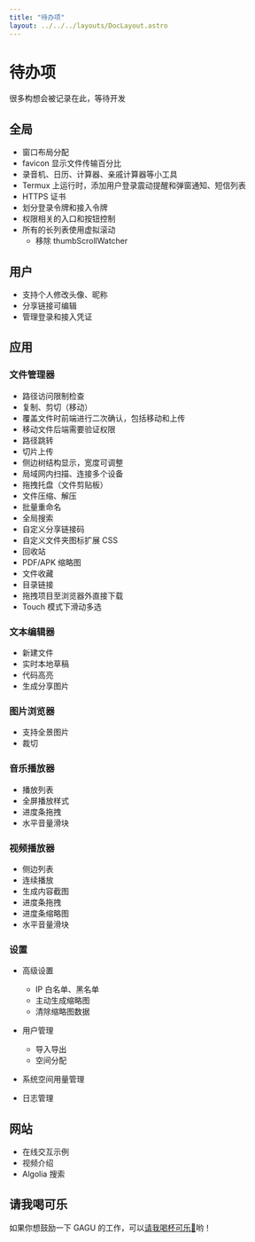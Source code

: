 ```yaml
---
title: "待办项"
layout: ../../../layouts/DocLayout.astro
---
```


# 待办项

很多构想会被记录在此，等待开发

## 全局

- 窗口布局分配
- favicon 显示文件传输百分比
- 录音机、日历、计算器、亲戚计算器等小工具
- Termux 上运行时，添加用户登录震动提醒和弹窗通知、短信列表
- HTTPS 证书
- 划分登录令牌和接入令牌
- 权限相关的入口和按钮控制
- 所有的长列表使用虚拟滚动
  - 移除 thumbScrollWatcher

## 用户

- 支持个人修改头像、昵称
- 分享链接可编辑
- 管理登录和接入凭证

## 应用

### 文件管理器

- 路径访问限制检查
- 复制、剪切（移动）
- 覆盖文件时前端进行二次确认，包括移动和上传
- 移动文件后端需要验证权限
- 路径跳转
- 切片上传
- 侧边树结构显示，宽度可调整
- 局域网内扫描、连接多个设备
- 拖拽托盘（文件剪贴板）
- 文件压缩、解压
- 批量重命名
- 全局搜索
- 自定义分享链接码
- 自定义文件夹图标扩展 CSS
- 回收站
- PDF/APK 缩略图
- 文件收藏
- 目录链接
- 拖拽项目至浏览器外直接下载
- Touch 模式下滑动多选

### 文本编辑器

- 新建文件
- 实时本地草稿
- 代码高亮
- 生成分享图片

### 图片浏览器

- 支持全景图片
- 裁切

### 音乐播放器

- 播放列表
- 全屏播放样式
- 进度条拖拽
- 水平音量滑块

### 视频播放器

- 侧边列表
- 连续播放
- 生成内容截图
- 进度条拖拽
- 进度条缩略图
- 水平音量滑块

### 设置

- 高级设置
  - IP 白名单、黑名单
  - 主动生成缩略图
  - 清除缩略图数据

- 用户管理
  - 导入导出
  - 空间分配

- 系统空间用量管理

- 日志管理

## 网站

- 在线交互示例
- 视频介绍
- Algolia 搜索

## 请我喝可乐

如果你想鼓励一下 GAGU 的工作，可以[请我喝杯可乐🥤](https://jisuowei.com/cola?from=gagu)哟！
